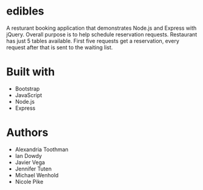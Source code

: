 # edibles

A resturant booking application that demonstrates Node.js and Express with jQuery. Overall purpose is to help schedule reservation requests. Restaurant has just 5 tables available. First five requests get a reservation, every request after that is sent to the waiting list.


# Built with
* Bootstrap
* JavaScript
* Node.js
* Express

# Authors
* Alexandria Toothman
* Ian Dowdy
* Javier Vega
* Jennifer Tuten
* Michael Wenhold
* Nicole Pike



